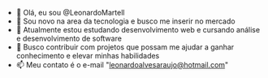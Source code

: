 - 👋 Olá, eu sou @LeonardoMartell
- 👀 Sou novo na area da tecnologia e busco me inserir no mercado
- 🌱 Atualmente estou estudando desenvolvimento web e cursando análise e desenvolvimento de software
- 💞️ Busco contribuir com projetos que possam me ajudar a ganhar conhecimento e elevar minhas habilidades
- 📫 Meu contato é o e-mail "leonardoalvesaraujo@hotmail.com"
